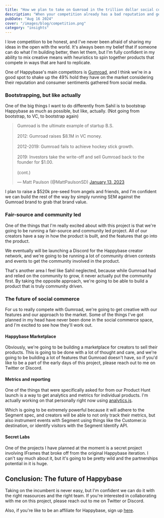 ```yaml
---
title: "How we plan to take on Gumroad in the trillion dollar social commerce market"
description: "When your competition already has a bad reputation and gets sold back to the founder for pennies, you know there's a gap in the market ready to be filled."
pubDate: "Aug 16 2024"
cover: "/images/blog/competition.png"
category: "insights"
---
```


I love competition to be honest, and I've never been afraid of sharing my ideas in the open with the world. It's always been my belief that if someone can do what I'm building better, then let them, but I'm fully confident in my ability to mix creative means with heuristics to spin together products that compete in ways that are hard to replicate.

One of Happybase's main competitors is [Gumroad](https://www.gumroad.com), and I think we're in a good spot to shake up the 49% hold they have on the market considering their reputation and consumer sentiments gathered from social media. 

### Bootstrapping, but like actually

One of the big things I want to do differently from Sahil is to bootstrap Happybase as much as possible, but like, actually. (Not going from bootstrap, to VC, to bootstrap again)

<blockquote class="twitter-tweet"><p lang="en" dir="ltr">Gumroad is the ultimate example of startup B.S.<br><br>2012: Gumroad raises $8.1M in VC money.<br><br>2012-2019: Gumroad fails to achieve hockey stick growth.<br><br>2019: Investors take the write-off and sell Gumroad back to the founder for $1.00.<br><br>(cont.)</p>&mdash; Matt Paulson (@MattPaulsonSD) <a href="https://twitter.com/MattPaulsonSD/status/1614038190700085249?ref_src=twsrc%5Etfw">January 13, 2023</a></blockquote> <script async src="https://platform.twitter.com/widgets.js" charset="utf-8"></script> 

I plan to raise a $520k pre-seed from angels and friends, and I'm confident we can build the rest of the way by simply running SEM against the Gumroad brand to grab that brand value. 

### Fair-source and community led

One of the things that I'm really excited about with this project is that we're going to be running a fair-source and community led project. All of our creators have a say in how the product is built, and the features that go into the product.

We eventually will be launching a Discord for the Happybase creator network, and we're going to be running a lot of community driven contests and events to get the community involved in the product.

That's another area I feel like Sahil neglected, because while Gumroad had and relied on the community to grow, it never actually put the community first. By taking the opposite approach, we're going to be able to build a product that is truly community driven.

### The future of social commerce

For us to really compete with Gumroad, we're going to get creative with our features and our approach to the market. Some of the things I've got planned in my head have never been done in the social commerce space, and I'm excited to see how they'll work out.


#### Happybase Marketplace

Obviously, we're going to be building a marketplace for creators to sell their products. This is going to be done with a lot of thought and care, and we're going to be building a lot of features that Gumroad doesn't have, so if you'd like to be a part of the early days of this project, please reach out to me on Twitter or Discord.

#### Metrics and reporting

One of the things that were specifically asked for from our Product Hunt launch is a way to get analytics and metrics for individual products. I'm actually working on that personally right now using [analytics.js](https://github.com/segmentio/analytics.js/). 

Which is going to be extremely powerful because it will adhere to the Segment spec, and creators will be able to not only track their metrics, but also instrument events with Segment using things like the Customer.io destination, or identify visitors with the Segment Identify API.

#### Secret Labs

One of the projects I have planned at the moment is a secret project involving IFrames that broke off from the original Happybase iteration. I can't say much about it, but it's going to be pretty wild and the partnerships potential in it is huge.


## Conclusion: The future of Happybase

Taking on the incumbent is never easy, but I'm confident we can do it with the right reasources and the right team. If you're interested in collaborating with me on this project, please reach out to me on Twitter or Discord.

Also, if you're like to be an affiliate for Happybase, sign up [here](https://happybase.getrewardful.com/signup).
